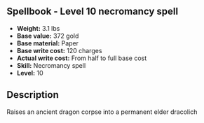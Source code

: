 ## Spellbook - Level 10 necromancy spell
- **Weight:** 3.1 lbs
- **Base value:** 372 gold
- **Base material:** Paper
- **Base write cost:** 120 charges
- **Actual write cost:** From half to full base cost
- **Skill:** Necromancy spell
- **Level:** 10
## Description
Raises an ancient dragon corpse into a permanent elder dracolich
